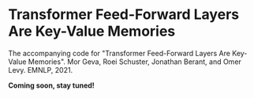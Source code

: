 # Transformer Feed-Forward Layers Are Key-Value Memories
The accompanying code for "Transformer Feed-Forward Layers Are Key-Value Memories". Mor Geva, Roei Schuster, Jonathan Berant, and Omer Levy. EMNLP, 2021.

**Coming soon, stay tuned!**
